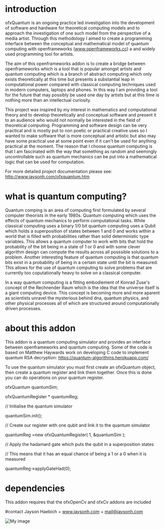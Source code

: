 # introduction
ofxQuantum is an ongoing practice led investigation into the development of software and hardware for theoretical computing models and to approach the investigation of one such model from the perspective of a media artist. Through this methodology I aimed to create a programming interface between the conceptual and mathematical model of quantum computing with openframeworks (www.openframeworks.cc) a and widely used programming tool for artists. 

The aim of this openframeworks addon is to create a bridge between openframeworks which is a tool that is popular amongst artists and quantum computing which is a branch of abstract computing which only exists theoretically at this time but presents a substantial leap in computational power compared with classical computing techniques used in modern computers, laptops and phones. In this way I am providing a tool for the future that may possibly be used one day by artists but at this time is nothing more than an intellectual curiosity.

This project was inspired by my interest in mathematics and computational theory and to develop theoretically and conceptual software and present it to an audience who would not normally be interested in the field of theoretical computing. Programming and software design can be very practical and is mostly put to non poetic or practical creative uses so I wanted to make software that is more conceptual and artistic but also may have some practical use at some point even if it can't be used for anything practical at the moment. The reason that I choose quantum computing is that I am fascinated with the way that something as random and seemingly uncontrollable such as quantum mechanics can be put into a mathematical logic that can be used for computation.

For more detailed project documentation please see: http://www.jaysonh.com/ofxquantum.htm

# what is quantum computing?
Quantum comping is an area of computing first formulated by several computer theorists in the early 1980s. Quantum computing which uses the effects of quantum mechanics to perform computational tasks. While classical computing uses a binary 1/0 bit quantum computing uses a Qubit which holds a superposition of states between 1 and 0 and works within a world that is filled with probabilities rather than solid deterministic type variables. This allows a quantum computer to work with bits that hold the probability of the bit being in a state of 1 or 0 and with some clever algorithm design can compute the results across all posssible solutions to a problem. Another interesting feature of quantum computing is that quantum bits exist in a probability of being in a certain state until the bit is measured. This allows for the use of quantum computing to solve problems that are currently too coputationally heavy to solve on a classical computer.

In a way quantum computing is a fitting embodiement of Konrad Zuse's concept of the Rechnender Raum which is the idea that the universe itself is a giant computing device. This concept is becoming more and more aparent as scientists unravel the mysterious behind dna, quantum physics, and other physical processes all of which are structured around computationally driven processes.

# about this addon
This addon is a quantum computing simulator and provides an interface between openframeworks and quantum computing. Some of the code is based on Matthew Haywards work on developing C code to implement quantum RSA decryption: https://quantum-algorithms.herokuapp.com/

To use the quantum simulator you must first create an ofxQuantum object, then create a quantum register and link them together. Once this is done you can do operations on your quantum register.

ofxQuantum           quantumSim;

ofxQuantumRegister * quantumReg;

// Initialise the quantum simulator

quantumSim.init();
    
// Create our register with one qubit and link it to the quantum simulator

quantumReg =new ofxQuantumRegister( 1, &quantumSim );
    
// Apply the hadamard gate which puts the qubit in a superposition states

// This means that it has an equal chance of being a 1 or a 0 when it is measured

quantumReg->applyGateHad(0);

# dependencies
This addon requires that the ofxOpenCv and ofxCv addons are included 

#contact
Jayson Haebich + www.jaysonh.com + mail@jaysonh.com


![My image](http://www.jaysonh.com/files/ofxquantum/image3.jpg)